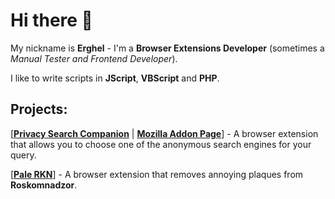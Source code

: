 # Hi there 👋

My nickname is **Erghel** - I'm a **Browser Extensions Developer** (sometimes a _Manual Tester and Frontend Developer_). 

I like to write scripts in **JScript**, **VBScript** and **PHP**.

## Projects:
   [[**Privacy Search Companion**](https://github.com/Erghel/Privacy-Search-Companion) | [**Mozilla Addon Page**](https://addons.mozilla.org/en-US/firefox/addon/privacy-companion/)] - A browser extension that allows you to choose one of the anonymous search engines for your query.
   
   [[**Pale RKN**](https://github.com/Erghel/PaleRKN)] - A browser extension that removes annoying plaques from **Roskomnadzor**. 
